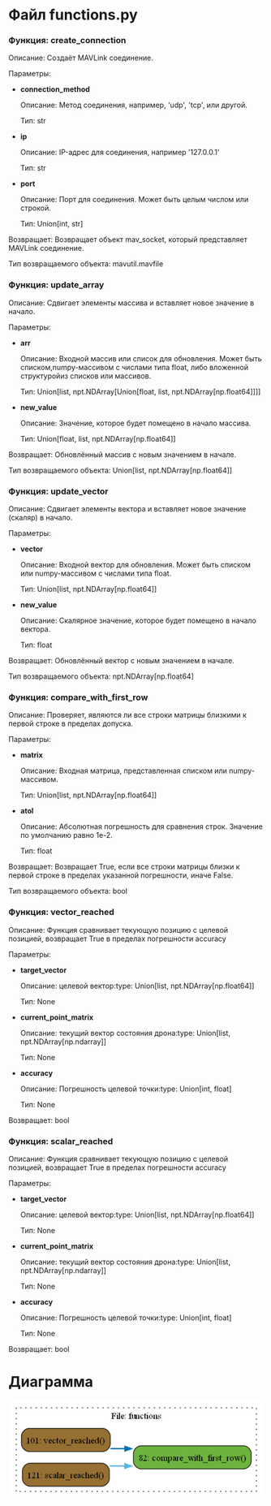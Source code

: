 # Файл functions.py

### Функция: create_connection

Описание: Создаёт MAVLink соединение.

Параметры:


- **connection_method**

  Описание: Метод соединения, например, 'udp', 'tcp', или другой.

  Тип: str



- **ip**

  Описание: IP-адрес для соединения, например '127.0.0.1'

  Тип: str



- **port**

  Описание: Порт для соединения. Может быть целым числом или строкой.

  Тип: Union[int, str]



Возвращает: Возвращает объект mav_socket, который представляет MAVLink соединение.

Тип возвращаемого объекта: mavutil.mavfile

### Функция: update_array

Описание: Сдвигает элементы массива и вставляет новое значение в начало.

Параметры:


- **arr**

  Описание: Входной массив или список для обновления. Может быть списком,numpy-массивом с числами типа float, либо вложенной структуройиз списков или массивов.

  Тип: Union[list, npt.NDArray[Union[float, list, npt.NDArray[np.float64]]]]



- **new_value**

  Описание: Значение, которое будет помещено в начало массива.

  Тип: Union[float, list, npt.NDArray[np.float64]]



Возвращает: Обновлённый массив с новым значением в начале.

Тип возвращаемого объекта: Union[list, npt.NDArray[np.float64]]

### Функция: update_vector

Описание: Сдвигает элементы вектора и вставляет новое значение (скаляр) в начало.

Параметры:


- **vector**

  Описание: Входной вектор для обновления. Может быть списком или numpy-массивом с числами типа float.

  Тип: Union[list, npt.NDArray[np.float64]]



- **new_value**

  Описание: Скалярное значение, которое будет помещено в начало вектора.

  Тип: float



Возвращает: Обновлённый вектор с новым значением в начале.

Тип возвращаемого объекта: npt.NDArray[np.float64]

### Функция: compare_with_first_row

Описание: Проверяет, являются ли все строки матрицы близкими к первой строке в пределах допуска.

Параметры:


- **matrix**

  Описание: Входная матрица, представленная списком или numpy-массивом.

  Тип: Union[list, npt.NDArray[np.float64]]



- **atol**

  Описание: Абсолютная погрешность для сравнения строк. Значение по умолчанию равно 1e-2.

  Тип: float



Возвращает: Возвращает True, если все строки матрицы близки к первой строке в пределах указанной погрешности, иначе False.

Тип возвращаемого объекта: bool

### Функция: vector_reached

Описание: Функция сравнивает текующую позицию с целевой позицией, возвращает True в пределах погрешности accuracy

Параметры:


- **target_vector**

  Описание: целевой вектор:type: Union[list, npt.NDArray[np.float64]]

  Тип: None



- **current_point_matrix**

  Описание: текущий вектор состояния дрона:type: Union[list, npt.NDArray[np.ndarray]]

  Тип: None



- **accuracy**

  Описание: Погрешность целевой точки:type: Union[int, float]

  Тип: None



Возвращает: bool

### Функция: scalar_reached

Описание: Функция сравнивает текующую позицию с целевой позицией, возвращает True в пределах погрешности accuracy

Параметры:


- **target_vector**

  Описание: целевой вектор:type: Union[list, npt.NDArray[np.float64]]

  Тип: None



- **current_point_matrix**

  Описание: текущий вектор состояния дрона:type: Union[list, npt.NDArray[np.ndarray]]

  Тип: None



- **accuracy**

  Описание: Погрешность целевой точки:type: Union[int, float]

  Тип: None



Возвращает: bool

# Диаграмма
 ![Диаграмма потока](img/functions.png)
